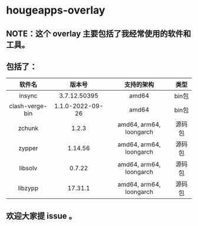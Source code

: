 # hougeapps-overlay

## NOTE：这个 overlay 主要包括了我经常使用的软件和工具。

## 包括了：

| 软件名 | 版本号 | 支持的架构 | 类型 |
| :----: | :----: | :----: | :----: |
| insync | 3.7.12.50395 | amd64 | bin包
| clash-verge-bin | 1.1.0-2022-09-26 | amd64 | bin包 |
| zchunk | 1.2.3 | amd64, arm64, loongarch | 源码包 |
| zypper | 1.14.56 | amd64, arm64, loongarch | 源码包 |
| libsolv | 0.7.22 | amd64, arm64, loongarch | 源码包 |
| libzypp | 17.31.1 | amd64, arm64, loongarch | 源码包 |

## 欢迎大家提 issue 。
